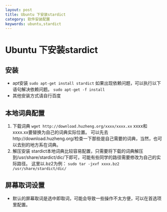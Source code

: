 ```yaml
---
layout: post
title: Ubuntu 下安装stardict
category: 软件安装配置
keywords: ubuntu,stardict
---
```


Ubuntu 下安装stardict
===
安装
---
* apt安装
    `sudo apt-get install stardict`
    如果出现依赖问题，可以执行以下语句解决依赖问题。
    `sudo apt-get -f install`
* 其他安装方式请自行百度

本地词典配置
---
1. 下载词典
    `wget http://download.huzheng.org/xxxx/xxxx.xx`
    xxxx和xxxx.xx要替换为自己的词典实际位置。
    可以先去http://download.huzheng.org/检查一下那些是自己需要的词典，当然，也可以去别的地方系在词典。
2. 解压安装
    stardict本地词典比较容易配置，只需要将下载的词典解压到/usr/share/stardict/dic/下即可，可能有些同学的路径需要修改为自己的实际路径。
    这里以.bz2为例：
    `sudo tar -jxvf xxxx.bz2 /usr/share/stardict/dic/`

屏幕取词设置
---
* 默认的屏幕取词是选中即取词，可能会导致一些操作不太方便，可以在首选项里配置。
